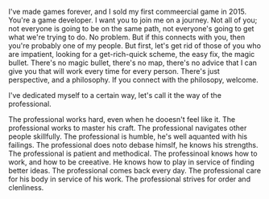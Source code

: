 I've made games forever, and I sold my first commeercial game in 2015.
You're a game developer. I want you to join me on a journey.
Not all of you; not everyone is going to be on the same path, not everyone's going to get what we're trying to do. No problem. 
But if this connects with you, then you're probably one of my people.
But first, let's get rid of those of you who are impatient, looking for a get-rich-quick scheme, the easy fix, the magic bullet. 
There's no magic bullet, there's no map, there's no advice that I can give you that will work every time for every person. 
There's just perspective, and a philosophy. If you connect with the philosopy, welcome. 

I've dedicated myself to a certain way, let's call it the way of the professional.

The professional works hard, even when he dooesn't feel like it.
The professional works to master his craft.
The professional navigates other people skillfully.
The professional is humble, he's well aquanted with his failings.
The professional does noto debase himslf, he knows his strengths.
The professional is patient and methodical.
The professinoal knows how to work, and how to be creeative. He knows how to play in service of finding better ideas.
The professional comes back every day. 
The professional care for his body in service of his work.
The professional strives for order and clenliness.